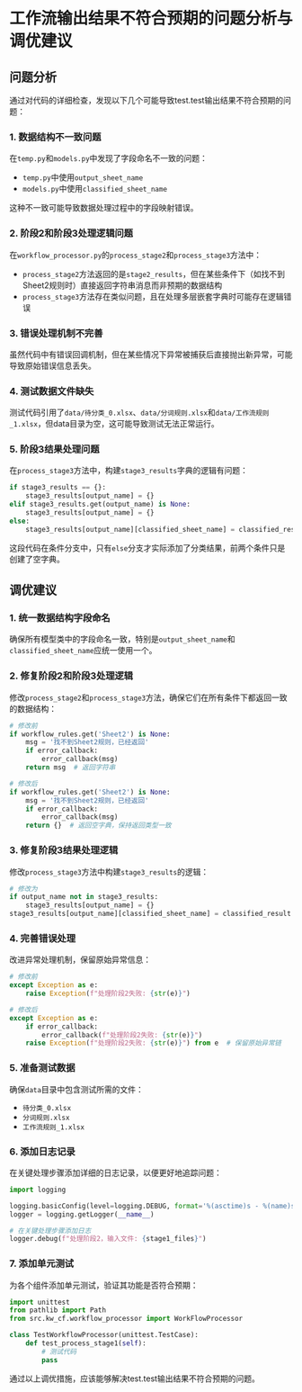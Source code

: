 # 工作流输出结果不符合预期的问题分析与调优建议

## 问题分析

通过对代码的详细检查，发现以下几个可能导致test.test输出结果不符合预期的问题：

### 1. 数据结构不一致问题

在`temp.py`和`models.py`中发现了字段命名不一致的问题：
- `temp.py`中使用`output_sheet_name`
- `models.py`中使用`classified_sheet_name`

这种不一致可能导致数据处理过程中的字段映射错误。

### 2. 阶段2和阶段3处理逻辑问题

在`workflow_processor.py`的`process_stage2`和`process_stage3`方法中：

- `process_stage2`方法返回的是`stage2_results`，但在某些条件下（如找不到Sheet2规则时）直接返回字符串消息而非预期的数据结构
- `process_stage3`方法存在类似问题，且在处理多层嵌套字典时可能存在逻辑错误

### 3. 错误处理机制不完善

虽然代码中有错误回调机制，但在某些情况下异常被捕获后直接抛出新异常，可能导致原始错误信息丢失。

### 4. 测试数据文件缺失

测试代码引用了`data/待分类_0.xlsx`、`data/分词规则.xlsx`和`data/工作流规则_1.xlsx`，但data目录为空，这可能导致测试无法正常运行。

### 5. 阶段3结果处理问题

在`process_stage3`方法中，构建`stage3_results`字典的逻辑有问题：

```python
if stage3_results == {}:
    stage3_results[output_name] = {}
elif stage3_results.get(output_name) is None:
    stage3_results[output_name] = {}
else:
    stage3_results[output_name][classified_sheet_name] = classified_result
```

这段代码在条件分支中，只有`else`分支才实际添加了分类结果，前两个条件只是创建了空字典。

## 调优建议

### 1. 统一数据结构字段命名

确保所有模型类中的字段命名一致，特别是`output_sheet_name`和`classified_sheet_name`应统一使用一个。

### 2. 修复阶段2和阶段3处理逻辑

修改`process_stage2`和`process_stage3`方法，确保它们在所有条件下都返回一致的数据结构：

```python
# 修改前
if workflow_rules.get('Sheet2') is None:
    msg = '找不到Sheet2规则，已经返回'
    if error_callback:
        error_callback(msg)
    return msg  # 返回字符串

# 修改后
if workflow_rules.get('Sheet2') is None:
    msg = '找不到Sheet2规则，已经返回'
    if error_callback:
        error_callback(msg)
    return {}  # 返回空字典，保持返回类型一致
```

### 3. 修复阶段3结果处理逻辑

修改`process_stage3`方法中构建`stage3_results`的逻辑：

```python
# 修改为
if output_name not in stage3_results:
    stage3_results[output_name] = {}
stage3_results[output_name][classified_sheet_name] = classified_result
```

### 4. 完善错误处理

改进异常处理机制，保留原始异常信息：

```python
# 修改前
except Exception as e:
    raise Exception(f"处理阶段2失败: {str(e)}")

# 修改后
except Exception as e:
    if error_callback:
        error_callback(f"处理阶段2失败: {str(e)}")
    raise Exception(f"处理阶段2失败: {str(e)}") from e  # 保留原始异常链
```

### 5. 准备测试数据

确保`data`目录中包含测试所需的文件：
- `待分类_0.xlsx`
- `分词规则.xlsx`
- `工作流规则_1.xlsx`

### 6. 添加日志记录

在关键处理步骤添加详细的日志记录，以便更好地追踪问题：

```python
import logging

logging.basicConfig(level=logging.DEBUG, format='%(asctime)s - %(name)s - %(levelname)s - %(message)s')
logger = logging.getLogger(__name__)

# 在关键处理步骤添加日志
logger.debug(f"处理阶段2，输入文件: {stage1_files}")
```

### 7. 添加单元测试

为各个组件添加单元测试，验证其功能是否符合预期：

```python
import unittest
from pathlib import Path
from src.kw_cf.workflow_processor import WorkFlowProcessor

class TestWorkflowProcessor(unittest.TestCase):
    def test_process_stage1(self):
        # 测试代码
        pass
```

通过以上调优措施，应该能够解决test.test输出结果不符合预期的问题。